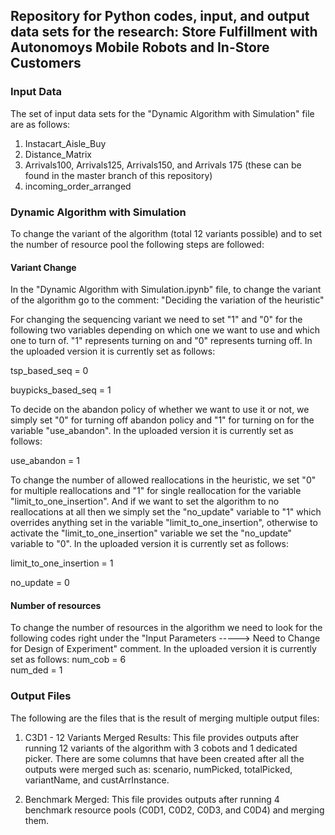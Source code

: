 ## Repository for Python codes, input, and output data sets for the research: Store Fulfillment with Autonomoys Mobile Robots and In-Store Customers

### Input Data
The set of input data sets for the "Dynamic Algorithm with Simulation" file are as follows:
1. Instacart_Aisle_Buy
2. Distance_Matrix
3. Arrivals100, Arrivals125, Arrivals150, and Arrivals 175 (these can be found in the master branch of this repository)
4. incoming_order_arranged


### Dynamic Algorithm with Simulation
To change the variant of the algorithm (total 12 variants possible) and to set the number of resource pool the following steps are followed:

#### Variant Change
In the "Dynamic Algorithm with Simulation.ipynb" file, to change the variant of the algorithm go to the comment: "Deciding the variation of the heuristic"

For changing the sequencing variant we need to set "1" and "0" for the following two variables depending on which one we want to use and which one to turn of. "1" represents turning on and "0" represents turning off. In the uploaded version it is currently set as follows:

tsp_based_seq = 0

buypicks_based_seq = 1

To decide on the abandon policy of whether we want to use it or not, we simply set "0" for turning off abandon policy and "1" for turning on for the variable "use_abandon". In the uploaded version it is currently set as follows:

use_abandon = 1


To change the number of allowed reallocations in the heuristic, we set "0" for multiple reallocations and "1" for single reallocation for the variable "limit_to_one_insertion". And if we want to set the algorithm to no reallocations at all then we simply set the "no_update" variable to "1" which overrides anything set in the variable "limit_to_one_insertion", otherwise to activate the "limit_to_one_insertion" variable we set the "no_update" variable to "0". In the uploaded version it is currently set as follows:

limit_to_one_insertion = 1

no_update = 0  

#### Number of resources
To change the number of resources in the algorithm we need to look for the following codes right under the "Input Parameters -----> Need to Change for Design of Experiment" comment. In the uploaded version it is currently set as follows:
num_cob = 6      
num_ded = 1        

### Output Files

The following are the files that is the result of merging multiple output files:
1. C3D1 - 12 Variants Merged Results: This file provides outputs after running 12 variants of the algorithm with 3 cobots and 1 dedicated picker. There are some columns that have been created after all the outputs were merged such as: scenario, numPicked, totalPicked, variantName, and custArrInstance.

2. Benchmark Merged: This file provides outputs after running 4 benchmark resource pools (C0D1, C0D2, C0D3, and C0D4) and merging them. 
